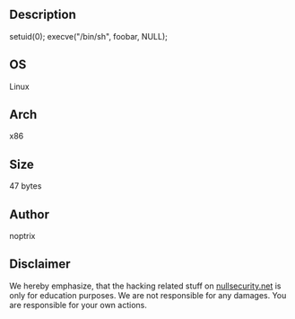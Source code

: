 Description
-----------
setuid(0); execve("/bin/sh", foobar, NULL);

OS
--
Linux

Arch
----
x86

Size
----
47 bytes

Author
------
noptrix

Disclaimer
----------
We hereby emphasize, that the hacking related stuff on
[nullsecurity.net](http://nullsecurity.net) is only for education purposes.
We are not responsible for any damages. You are responsible for your own
actions.
